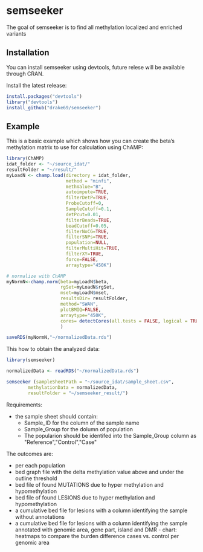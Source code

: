 
<!-- README.md is generated from README.Rmd. Please edit that file -->

# semseeker

<!-- badges: start -->
<!-- badges: end -->

The goal of semseeker is to find all methylation localized and enriched
variants

## Installation

You can install semseeker using devtools, future relese will be
available through CRAN.

Install the latest release:

``` r
install.packages("devtools")
library("devtools")
install_github("drake69/semseeker")
```

## Example

This is a basic example which shows how you can create the beta’s
methylation matrix to use for calculation using ChAMP:

``` r
library(ChAMP)
idat_folder <- "~/source_idat/"
resultFolder = "~/result/"
myLoadN <- champ.load(directory = idat_folder,
                      method = "minfi",
                      methValue="B",
                      autoimpute=TRUE,
                      filterDetP=TRUE,
                      ProbeCutoff=0,
                      SampleCutoff=0.1,
                      detPcut=0.01,
                      filterBeads=TRUE,
                      beadCutoff=0.05,
                      filterNoCG=TRUE,
                      filterSNPs=TRUE,
                      population=NULL,
                      filterMultiHit=TRUE,
                      filterXY=TRUE,
                      force=FALSE,
                      arraytype="450K")

# normalize with ChAMP
myNormN<-champ.norm(beta=myLoadN$beta,
                    rgSet=myLoadN$rgSet,
                    mset=myLoadN$mset,
                    resultsDir= resultFolder,
                    method="SWAN",
                    plotBMIQ=FALSE,
                    arraytype="450K",
                    cores= detectCores(all.tests = FALSE, logical = TRUE) - 1
                    )

saveRDS(myNormN,"~/normalizedData.rds")
```

This how to obtain the analyzed data:

``` r
library(semseeker)

normalizedData <- readRDS("~/normalizedData.rds")

semseeker (sampleSheetPath = "~/source_idat/sample_sheet.csv", 
        methylationData = normalizedData,
        resultFolder = "~/semseeker_result/")
```
Requirements:
- the sample sheet should contain:
  - Sample_ID for the column of the sample name
  - Sample_Group for the dolumn of population
  - The popularion should be identifed into the Sample_Group column as "Reference","Control","Case"

The outcomes are: 
- per each population 
- bed graph file with the delta methylation value above and under the outline threshold 
- bed file of found MUTATIONS due to hyper methylation and hypomethylation 
- bed file of found LESIONS due to hyper methylation and hypomethylation 
- a cumulative bed file for lesions with a column identifying the sample without annotations
- a cumulative bed file for lesions with a column identifying the sample annotated with genomic area, gene part, island and DMR - chart: heatmaps to compare the burden difference cases vs. control per genomic area

<!-- What is special about using `README.Rmd` instead of just `README.md`? You can include R chunks like so: -->
<!-- ```{r cars} -->
<!-- summary(cars) -->
<!-- ``` -->
<!-- You'll still need to render `README.Rmd` regularly, to keep `README.md` up-to-date. -->
<!-- You can also embed plots, for example: -->
<!-- ```{r pressure, echo = FALSE} -->
<!-- plot(pressure) -->
<!-- ``` -->
<!-- In that case, don't forget to commit and push the resulting figure files, so they display on GitHub! -->
